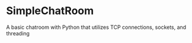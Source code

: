 # SimpleChatRoom
A basic chatroom with Python that utilizes TCP connections, sockets, and threading
